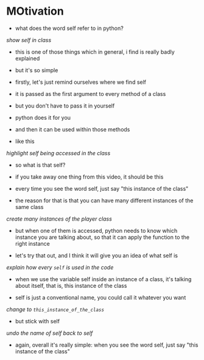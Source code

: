 # MOtivation

- what does the word self refer to in python?

_show self in class_

- this is one of those things which in general, i find is really badly explained
- but it's so simple

- firstly, let's just remind ourselves where we find self
- it is passed as the first argument to every method of a class
- but you don't have to pass it in yourself
- python does it for you
- and then it can be used within those methods
- like this

_highlight self being accessed in the class_

- so what is that self?

- if you take away one thing from this video, it should be this
- every time you see the word self, just say "this instance of the class"

- the reason for that is that you can have many different instances of the same class

_create many instances of the player class_

- but when one of them is accessed, python needs to know which instance you are talking about, so that it can apply the function to the right instance

- let's try that out, and I think it will give you an idea of what self is

_explain how every `self` is used in the code_

- when we use the variable self inside an instance of a class, it's talking about itself, that is, this instance of the class

- self is just a conventional name, you could call it whatever you want

_change to `this_instance_of_the_class`_

- but stick with self

_undo the name of self back to self_

- again, overall it's really simple: when you see the word self, just say "this instance of the class"
